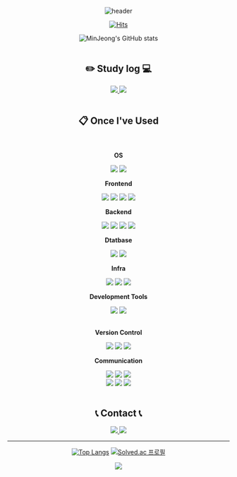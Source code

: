 <div align="center"> 

![header](https://capsule-render.vercel.app/api?type=waving&color=FFCF0D&height=200&section=header&text=Mingguriguri&fontColor=ffffff&fontSize=70&animation=fadeIn&fontAlignY=35)

[![Hits](https://hits.seeyoufarm.com/api/count/incr/badge.svg?url=https%3A%2F%2Fgithub.com%2FMingguriguri&count_bg=%23FFCF00&title_bg=%23555555&icon=github.svg&icon_color=%23FFFFFF&title=GITHUB&edge_flat=false)](https://hits.seeyoufarm.com)

![MinJeong's GitHub stats](https://github-readme-stats.vercel.app/api?username=Mingguriguri&show_icons=true&theme=radical)
 <br/>
 <br/>
 
## :pencil2: Study log 💻
<div>
 <a href="https://velog.io/@miiingirok/posts">
      <img src="https://img.shields.io/badge/velog-20C997?style=for-the-badge&logo=velog&logoColor=white">
 </a>
 <a href="https://minsllogg.tistory.com/">
      <img src="https://img.shields.io/badge/tistory-000000?style=for-the-badge&logo=tistory&logoColor=white">
 </a>
</div><br>

## :clipboard: Once I've Used 
  
 <br/>
  <!-- OS -->
<p><strong> OS </strong></p>
<div>
 <img src="https://img.shields.io/badge/linux-FCC624?style=for-the-badge&logo=linux&logoColor=white">
 <img src="https://img.shields.io/badge/windows10-0078D6?style=for-the-badge&logo=Windows&logoColor=white">
</div>
  <!--FrontEnd-->
<p><strong>Frontend</strong></p>
<div>
 <img src="https://img.shields.io/badge/JavaScript-F7DF1E?style=for-the-badge&logo=JavaScript&logoColor=white">
 <img src="https://img.shields.io/badge/HTML5-E34F26?style=for-the-badge&logo=HTML5&logoColor=white">
 <img src="https://img.shields.io/badge/CSS3-1572B6?style=for-the-badge&logo=CSS3&logoColor=white">
 <img src="https://img.shields.io/badge/Vue.js-4FC08D?style=for-the-badge&logo=vuedotjs&logoColor=white"><br>
</div>
 <!--BaekEnd-->
<p><strong>Backend</strong></p>
<div>
 <img src="https://img.shields.io/badge/Django-092E20?style=for-the-badge&logo=Django&logoColor=white">
 <img src="https://img.shields.io/badge/Python-3776AB?style=for-the-badge&logo=Python&logoColor=white">
 <img src="https://img.shields.io/badge/Spring-6DB33F?style=for-the-badge&logo=Spring&logoColor=white">
 <img src="https://img.shields.io/badge/JAVA-007396?style=for-the-badge&logo=Java&logoColor=white"><br>
</div>
 <!-- Datatbase -->
<p><strong>Dtatbase</strong></p>
<div>
<img src="https://img.shields.io/badge/sqlite-003B57?style=for-the-badge&logo=sqlite&logoColor=white">
<img src="https://img.shields.io/badge/MySQL-4479A1?style=for-the-badge&logo=MySQL&logoColor=white">
 <!--<img src="https://img.shields.io/badge/Oracle-F80000?style=for-the-badge&logo=Oracle&logoColor=white"> -->
</div>

 <!-- Infra -->
<p><strong>Infra </strong></p>
<div>
 <img src="https://img.shields.io/badge/amazonaws-232F3E?style=for-the-badge&logo=amazonaws&logoColor=white">
 <img src="https://img.shields.io/badge/amazonec2-FF9900?style=for-the-badge&logo=amazonec2&logoColor=white">
 <img src="https://img.shields.io/badge/docker-2496ED?style=for-the-badge&logo=docker&logoColor=white">
</div>

 <!-- Development Tools -->
<p><strong>Development Tools </strong></p>
<div>
 <img src="https://img.shields.io/badge/Eclipse-2C2255?style=for-the-badge&logo=Eclipse%20IDE&logoColor=white">
<img src="https://img.shields.io/badge/VSCode-007ACC?style=for-the-badge&logo=VisualStudioCode&logoColor=white">
</div>
<br/>
 <!-- Version Control -->
<p><strong>Version Control </strong></p>
<div>
  <img src="https://img.shields.io/badge/git-F05032?style=for-the-badge&logo=git&logoColor=white">
 <img src="https://img.shields.io/badge/github-181717?style=for-the-badge&logo=github&logoColor=white">
<img src="https://img.shields.io/badge/Bitbucket-0052CC?style=for-the-badge&logo=Bitbucket&logoColor=white"
</div>
<br/>
 <!-- Communication -->
<p><strong>Communication </strong></p>
<div>
 <img src="https://img.shields.io/badge/notion-000000?style=for-the-badge&logo=notion&logoColor=white">
<img src="https://img.shields.io/badge/slack-4A154B?style=for-the-badge&logo=slack&logoColor=white">
<img src="https://img.shields.io/badge/discord-5865F2?style=for-the-badge&logo=Discord&logoColor=white"><br/>
<img src="https://img.shields.io/badge/GoogleMeet-00897B?style=for-the-badge&logo=googlemeet&logoColor=white">
<img src="https://img.shields.io/badge/GoogleDocs-4285F4?style=for-the-badge&logo=googledocs&logoColor=white">
<img src="https://img.shields.io/badge/figma-F24E1E?style=for-the-badge&logo=figma&logoColor=white">

</div>
<br/>
 <!--([뱃지 커스텀 사이트 : https://shields.io/category/coverage](https://simpleicons.org/))-->
 


  
## 📞 Contact 📞
<div>
 <a href="mailto:merrong925@gmail.com">
  <img src="https://img.shields.io/badge/gmail-EA4335?style=for-the-badge&logo=gmail&logoColor=white">
 </a>
  <a href="https://www.instagram.com/boksunee__/">
  <img src="https://img.shields.io/badge/instagram-E4405F?style=for-the-badge&logo=instagram&logoColor=white">
 </a>

</div>

---

[![Top Langs](https://github-readme-stats.vercel.app/api/top-langs/?username=Mingguriguri&layout=compact)](https://github.com/anuraghazra/github-readme-stats)
[![Solved.ac
프로필](http://mazassumnida.wtf/api/v2/generate_badge?boj=merrong925)](https://solved.ac/merrong925)

<img src="https://capsule-render.vercel.app/api?type=waving&color=FFCF0D&height=150&section=footer" />

